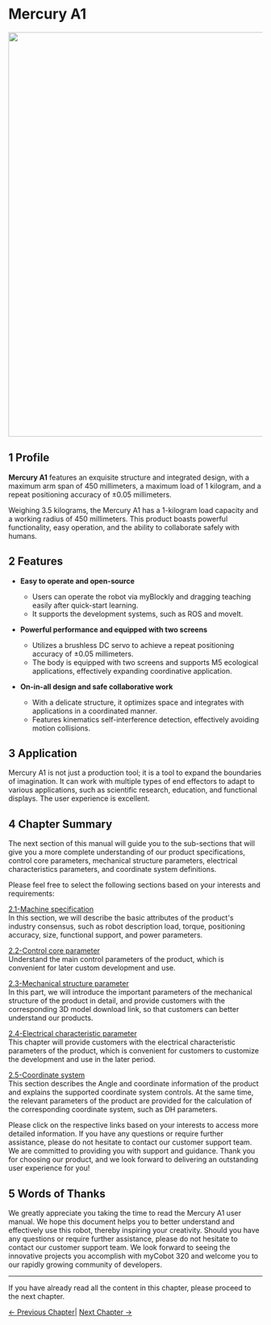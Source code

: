 # Mercury A1 

<img src="../../resources/8-FilesDownload/2-serialproduct/1.jpg " width="800" height="auto" />

## 1 Profile

**Mercury A1** features an exquisite structure and integrated design, with a maximum arm span of 450 millimeters, a maximum load of 1 kilogram, and a repeat positioning accuracy of ±0.05 millimeters. 

Weighing 3.5 kilograms, the Mercury A1 has a 1-kilogram load capacity and a working radius of 450 millimeters. This product boasts powerful functionality, easy operation, and the ability to collaborate safely with humans.

## 2  Features

-   **Easy to operate and open-source**
    -   Users can operate the robot via myBlockly and dragging teaching easily after quick-start learning.
    -   It supports the development systems, such as ROS and moveIt.
    
    
-   **Powerful performance and equipped with two screens**
    -   Utilizes a brushless DC servo to achieve a repeat positioning accuracy of ±0.05 millimeters.
    -   The body is equipped with two screens and supports M5 ecological applications, effectively expanding coordinative application.
    
-   **On-in-all design and safe collaborative work**
    -  With a delicate structure, it optimizes space and integrates with applications in a coordinated manner.
    -   Features kinematics self-interference detection, effectively avoiding motion collisions.
## 3 Application

Mercury A1 is not just a production tool; it is a tool to expand the boundaries of imagination. It can work with multiple types of end effectors to adapt to various applications, such as scientific research, education, and functional displays. The user experience is excellent.


## 4 Chapter Summary

The next section of this manual will guide you to the sub-sections that will give you a more complete understanding of our product specifications, control core parameters, mechanical structure parameters, electrical characteristics parameters, and coordinate system definitions.

Please feel free to select the following sections based on your interests and requirements:  

<a DesignPhilosophy="my-paragraph-1"></a>
[2.1-Machine specification](2.1.1-MachineSpecification.md)<br>
In this section, we will describe the basic attributes of the product's industry consensus, such as robot description load, torque, positioning accuracy, size, functional support, and power parameters.<br>

<a SuitableUsers="my-paragraph-2"></a>
[2.2-Control core parameter](2.1.2-ControlCoreParameter.md)<br>
Understand the main control parameters of the product, which is convenient for later custom development and use.<br>

<a ApplicationScenario="my-paragraph-3"></a>
[2.3-Mechanical structure parameter](2.1.2-ControlCoreParameter.md)<br>
In this part, we will introduce the important parameters of the mechanical structure of the product in detail, and provide customers with the corresponding 3D model download link, so that customers can better understand our products.<br>

<a AccessoriesandTools="my-paragraph-4"></a>
[2.4-Electrical characteristic parameter](2.1.4-ElectricalCharacteristicParameter.md)<br>
This chapter will provide customers with the electrical characteristic parameters of the product, which is convenient for customers to customize the development and use in the later period.<br>

<a AccessoriesandTools="my-paragraph-4"></a>
[2.5-Coordinate system](2.1.5-CoordinateSystem.md)<br>
This section describes the Angle and coordinate information of the product and explains the supported coordinate system controls. At the same time, the relevant parameters of the product are provided for the calculation of the corresponding coordinate system, such as DH parameters.<br>

Please click on the respective links based on your interests to access more detailed information. If you have any questions or require further assistance, please do not hesitate to contact our customer support team. We are committed to providing you with support and guidance. Thank you for choosing our product, and we look forward to delivering an outstanding user experience for you!<br>

## 5 Words of Thanks<br>

We greatly appreciate you taking the time to read the Mercury A1 user manual. We hope this document helps you to better understand and effectively use this robot, thereby inspiring your creativity. Should you have any questions or require further assistance, please do not hesitate to contact our customer support team. We look forward to seeing the innovative projects you accomplish with myCobot 320 and welcome you to our rapidly growing community of developers.<br>

----
If you have already read all the content in this chapter, please proceed to the next chapter.<br>

[← Previous Chapter](../../1-ProductIntroduction/README.md)| [Next Chapter →](../../3-UserNotes/320_M5/REMADE.md)
